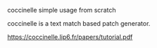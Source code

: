 coccinelle simple usage from scratch

coccinelle is a text match based patch generator.

https://coccinelle.lip6.fr/papers/tutorial.pdf